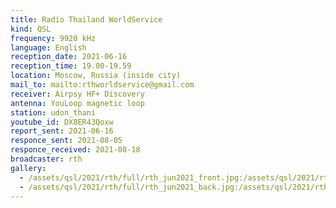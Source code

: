 ```yaml
---
title: Radio Thailand WorldService
kind: QSL
frequency: 9920 kHz
language: English
reception_date: 2021-06-16
reception_time: 19.00-19.59
location: Moscow, Russia (inside city)
mail_to: mailto:rthworldservice@gmail.com
receiver: Airpsy HF+ Discovery
antenna: YouLoop magnetic loop
station: udon_thani
youtube_id: DX8ER43Qoxw
report_sent: 2021-06-16
responce_sent: 2021-08-05
responce_received: 2021-08-18
broadcaster: rth
gallery:
  - /assets/qsl/2021/rth/full/rth_jun2021_front.jpg:/assets/qsl/2021/rth/small/rth_jun2021_front.jpg
  - /assets/qsl/2021/rth/full/rth_jun2021_back.jpg:/assets/qsl/2021/rth/small/rth_jun2021_back.jpg
---
```

